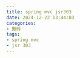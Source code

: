 ```yaml
---
title: spring mvc jsr303
date: 2024-12-22 13:44:03
categories:
- 搬砖
tags:
- spring mvc
- jsr 303
---
```

